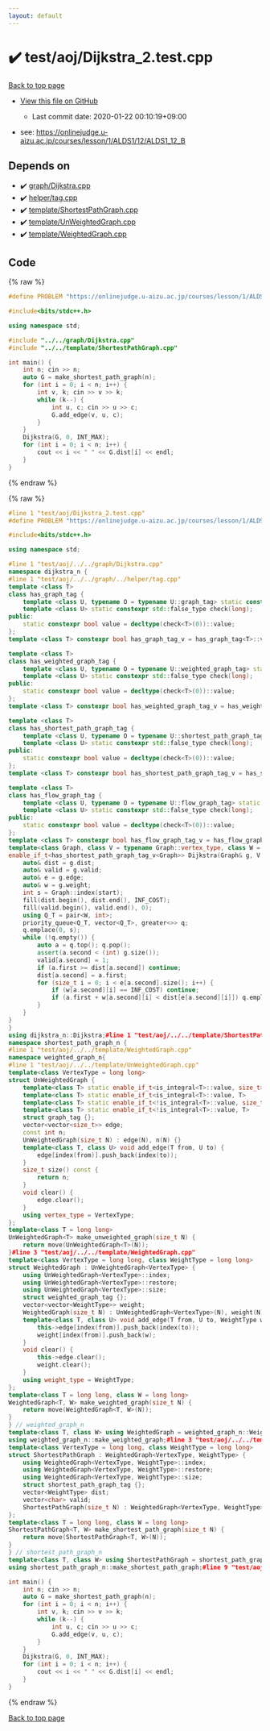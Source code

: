 ```yaml
---
layout: default
---
```


<!-- mathjax config similar to math.stackexchange -->
<script type="text/javascript" async
  src="https://cdnjs.cloudflare.com/ajax/libs/mathjax/2.7.5/MathJax.js?config=TeX-MML-AM_CHTML">
</script>
<script type="text/x-mathjax-config">
  MathJax.Hub.Config({
    TeX: { equationNumbers: { autoNumber: "AMS" }},
    tex2jax: {
      inlineMath: [ ['$','$'] ],
      processEscapes: true
    },
    "HTML-CSS": { matchFontHeight: false },
    displayAlign: "left",
    displayIndent: "2em"
  });
</script>

<script type="text/javascript" src="https://cdnjs.cloudflare.com/ajax/libs/jquery/3.4.1/jquery.min.js"></script>
<script src="https://cdn.jsdelivr.net/npm/jquery-balloon-js@1.1.2/jquery.balloon.min.js" integrity="sha256-ZEYs9VrgAeNuPvs15E39OsyOJaIkXEEt10fzxJ20+2I=" crossorigin="anonymous"></script>
<script type="text/javascript" src="../../../assets/js/copy-button.js"></script>
<link rel="stylesheet" href="../../../assets/css/copy-button.css" />


# :heavy_check_mark: test/aoj/Dijkstra_2.test.cpp

<a href="../../../index.html">Back to top page</a>

* <a href="{{ site.github.repository_url }}/blob/master/test/aoj/Dijkstra_2.test.cpp">View this file on GitHub</a>
    - Last commit date: 2020-01-22 00:10:19+09:00


* see: <a href="https://onlinejudge.u-aizu.ac.jp/courses/lesson/1/ALDS1/12/ALDS1_12_B">https://onlinejudge.u-aizu.ac.jp/courses/lesson/1/ALDS1/12/ALDS1_12_B</a>


## Depends on

* :heavy_check_mark: <a href="../../../library/graph/Dijkstra.cpp.html">graph/Dijkstra.cpp</a>
* :heavy_check_mark: <a href="../../../library/helper/tag.cpp.html">helper/tag.cpp</a>
* :heavy_check_mark: <a href="../../../library/template/ShortestPathGraph.cpp.html">template/ShortestPathGraph.cpp</a>
* :heavy_check_mark: <a href="../../../library/template/UnWeightedGraph.cpp.html">template/UnWeightedGraph.cpp</a>
* :heavy_check_mark: <a href="../../../library/template/WeightedGraph.cpp.html">template/WeightedGraph.cpp</a>


## Code

<a id="unbundled"></a>
{% raw %}
```cpp
#define PROBLEM "https://onlinejudge.u-aizu.ac.jp/courses/lesson/1/ALDS1/12/ALDS1_12_B"

#include<bits/stdc++.h>

using namespace std;

#include "../../graph/Dijkstra.cpp"
#include "../../template/ShortestPathGraph.cpp"

int main() {
	int n; cin >> n;
	auto G = make_shortest_path_graph(n);
	for (int i = 0; i < n; i++) {
		int v, k; cin >> v >> k;
		while (k--) {
			int u, c; cin >> u >> c;
			G.add_edge(v, u, c);
		}
	}
	Dijkstra(G, 0, INT_MAX);
	for (int i = 0; i < n; i++) {
		cout << i << " " << G.dist[i] << endl;
	}
}
```
{% endraw %}

<a id="bundled"></a>
{% raw %}
```cpp
#line 1 "test/aoj/Dijkstra_2.test.cpp"
#define PROBLEM "https://onlinejudge.u-aizu.ac.jp/courses/lesson/1/ALDS1/12/ALDS1_12_B"

#include<bits/stdc++.h>

using namespace std;

#line 1 "test/aoj/../../graph/Dijkstra.cpp"
namespace dijkstra_n {
#line 1 "test/aoj/../../graph/../helper/tag.cpp"
template <class T>
class has_graph_tag {
	template <class U, typename O = typename U::graph_tag> static constexpr std::true_type check(int);
	template <class U> static constexpr std::false_type check(long);
public:
	static constexpr bool value = decltype(check<T>(0))::value;
};
template <class T> constexpr bool has_graph_tag_v = has_graph_tag<T>::value;

template <class T>
class has_weighted_graph_tag {
	template <class U, typename O = typename U::weighted_graph_tag> static constexpr std::true_type check(int);
	template <class U> static constexpr std::false_type check(long);
public:
	static constexpr bool value = decltype(check<T>(0))::value;
};
template <class T> constexpr bool has_weighted_graph_tag_v = has_weighted_graph_tag<T>::value;

template <class T>
class has_shortest_path_graph_tag {
	template <class U, typename O = typename U::shortest_path_graph_tag> static constexpr std::true_type check(int);
	template <class U> static constexpr std::false_type check(long);
public:
	static constexpr bool value = decltype(check<T>(0))::value;
};
template <class T> constexpr bool has_shortest_path_graph_tag_v = has_shortest_path_graph_tag<T>::value;

template <class T>
class has_flow_graph_tag {
	template <class U, typename O = typename U::flow_graph_tag> static constexpr std::true_type check(int);
	template <class U> static constexpr std::false_type check(long);
public:
	static constexpr bool value = decltype(check<T>(0))::value;
};
template <class T> constexpr bool has_flow_graph_tag_v = has_flow_graph_tag<T>::value;#line 3 "test/aoj/../../graph/Dijkstra.cpp"
template<class Graph, class V = typename Graph::vertex_type, class W = typename Graph::weight_type>
enable_if_t<has_shortest_path_graph_tag_v<Graph>> Dijkstra(Graph& g, V start, W INF_COST) {
	auto& dist = g.dist;
	auto& valid = g.valid;
	auto& e = g.edge;
	auto& w = g.weight;
	int s = Graph::index(start);
	fill(dist.begin(), dist.end(), INF_COST);
	fill(valid.begin(), valid.end(), 0);
	using Q_T = pair<W, int>;
	priority_queue<Q_T, vector<Q_T>, greater<>> q;
	q.emplace(0, s);
	while (!q.empty()) {
		auto a = q.top(); q.pop();
		assert(a.second < (int) g.size());
		valid[a.second] = 1;
		if (a.first >= dist[a.second]) continue;
		dist[a.second] = a.first;
		for (size_t i = 0; i < e[a.second].size(); i++) {
			if (w[a.second][i] == INF_COST) continue;
			if (a.first + w[a.second][i] < dist[e[a.second][i]]) q.emplace(a.first + w[a.second][i], e[a.second][i]);
		}
	}
}
}
using dijkstra_n::Dijkstra;#line 1 "test/aoj/../../template/ShortestPathGraph.cpp"
namespace shortest_path_graph_n {
#line 1 "test/aoj/../../template/WeightedGraph.cpp"
namespace weighted_graph_n{
#line 1 "test/aoj/../../template/UnWeightedGraph.cpp"
template<class VertexType = long long>
struct UnWeightedGraph {
	template<class T> static enable_if_t<is_integral<T>::value, size_t>  index(T x) {return x;}
	template<class T> static enable_if_t<is_integral<T>::value, T>     restore(T x) {return x;}
	template<class T> static enable_if_t<!is_integral<T>::value, size_t> index(T x) {return x.index();}
	template<class T> static enable_if_t<!is_integral<T>::value, T>    restore(T x) {return x.restore();}
	struct graph_tag {};
	vector<vector<size_t>> edge;
	const int n;
	UnWeightedGraph(size_t N) : edge(N), n(N) {}
	template<class T, class U> void add_edge(T from, U to) {
		edge[index(from)].push_back(index(to));
	}
	size_t size() const {
		return n;
	}
	void clear() {
		edge.clear();
	}
	using vertex_type = VertexType;
};
template<class T = long long>
UnWeightedGraph<T> make_unweighted_graph(size_t N) {
	return move(UnWeightedGraph<T>(N));
}#line 3 "test/aoj/../../template/WeightedGraph.cpp"
template<class VertexType = long long, class WeightType = long long>
struct WeightedGraph : UnWeightedGraph<VertexType> {
	using UnWeightedGraph<VertexType>::index;
	using UnWeightedGraph<VertexType>::restore;
	using UnWeightedGraph<VertexType>::size;
	struct weighted_graph_tag {};
	vector<vector<WeightType>> weight;
	WeightedGraph(size_t N) : UnWeightedGraph<VertexType>(N), weight(N) {}
	template<class T, class U> void add_edge(T from, U to, WeightType w) {
		this->edge[index(from)].push_back(index(to));
		weight[index(from)].push_back(w);
	}
	void clear() {
		this->edge.clear();
		weight.clear();
	}
	using weight_type = WeightType;
};
template<class T = long long, class W = long long>
WeightedGraph<T, W> make_weighted_graph(size_t N) {
	return move(WeightedGraph<T, W>(N));
}
} // weighted_graph_n
template<class T, class W> using WeightedGraph = weighted_graph_n::WeightedGraph<T, W>;
using weighted_graph_n::make_weighted_graph;#line 3 "test/aoj/../../template/ShortestPathGraph.cpp"
template<class VertexType = long long, class WeightType = long long>
struct ShortestPathGraph : WeightedGraph<VertexType, WeightType> {
	using WeightedGraph<VertexType, WeightType>::index;
	using WeightedGraph<VertexType, WeightType>::restore;
	using WeightedGraph<VertexType, WeightType>::size;
	struct shortest_path_graph_tag {};
	vector<WeightType> dist;
	vector<char> valid;
	ShortestPathGraph(size_t N) : WeightedGraph<VertexType, WeightType>(N), dist(N), valid(N) {}
};
template<class T = long long, class W = long long>
ShortestPathGraph<T, W> make_shortest_path_graph(size_t N) {
	return move(ShortestPathGraph<T, W>(N));
}
} // shortest_path_graph_n
template<class T, class W> using ShortestPathGraph = shortest_path_graph_n::ShortestPathGraph<T, W>;
using shortest_path_graph_n::make_shortest_path_graph;#line 9 "test/aoj/Dijkstra_2.test.cpp"

int main() {
	int n; cin >> n;
	auto G = make_shortest_path_graph(n);
	for (int i = 0; i < n; i++) {
		int v, k; cin >> v >> k;
		while (k--) {
			int u, c; cin >> u >> c;
			G.add_edge(v, u, c);
		}
	}
	Dijkstra(G, 0, INT_MAX);
	for (int i = 0; i < n; i++) {
		cout << i << " " << G.dist[i] << endl;
	}
}
```
{% endraw %}

<a href="../../../index.html">Back to top page</a>

